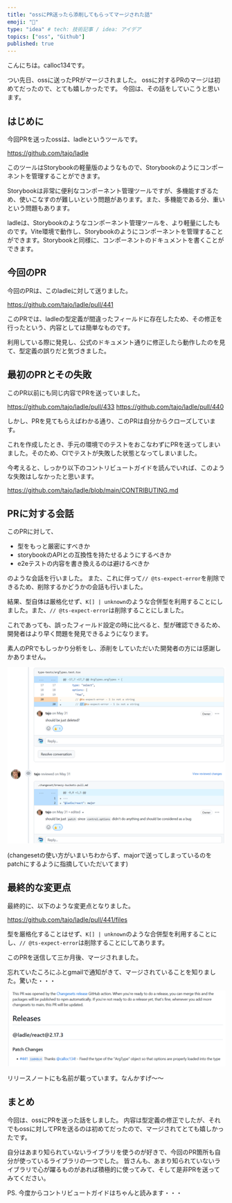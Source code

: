 ```yaml
---
title: "ossにPR送ったら添削してもらってマージされた話"
emoji: "💫"
type: "idea" # tech: 技術記事 / idea: アイデア
topics: ["oss", "Github"]
published: true
---
```


こんにちは。calloc134です。

つい先日、ossに送ったPRがマージされました。
ossに対するPRのマージは初めてだったので、とても嬉しかったです。
今回は、その話をしていこうと思います。

## はじめに

今回PRを送ったossは、ladleというツールです。

https://github.com/tajo/ladle

このツールはStorybookの軽量版のようなもので、Storybookのようにコンポーネントを管理することができます。

Storybookは非常に便利なコンポーネント管理ツールですが、多機能すぎるため、使いこなすのが難しいという問題があります。また、多機能である分、重いという問題もあります。

ladleは、Storybookのようなコンポーネント管理ツールを、より軽量にしたものです。Vite環境で動作し、Storybookのようにコンポーネントを管理することができます。Storybookと同様に、コンポーネントのドキュメントを書くことができます。

## 今回のPR

今回のPRは、このladleに対して送りました。

https://github.com/tajo/ladle/pull/441

このPRでは、ladleの型定義が間違ったフィールドに存在したため、その修正を行ったという、内容としては簡単なものです。

利用している際に発見し、公式のドキュメント通りに修正したら動作したのを見て、型定義の誤りだと気づきました。

## 最初のPRとその失敗

このPR以前にも同じ内容でPRを送っていました。

https://github.com/tajo/ladle/pull/433
https://github.com/tajo/ladle/pull/440

しかし、PRを見てもらえばわかる通り、このPRは自分からクローズしています。

これを作成したとき、手元の環境でのテストをおこなわずにPRを送ってしまいました。そのため、CIでテストが失敗した状態となってしまいました。

今考えると、しっかり以下のコントリビュートガイドを読んでいれば、このような失敗はしなかったと思います。

https://github.com/tajo/ladle/blob/main/CONTRIBUTING.md

## PRに対する会話

このPRに対して、
 - 型をもっと厳密にすべきか
 - storybookのAPIとの互換性を持たせるようにするべきか
 - e2eテストの内容を書き換えるのは避けるべきか

のような会話を行いました。
また、これに伴って`// @ts-expect-error`を削除できるため、削除するかどうかの会話も行いました。

結果、型自体は厳格化せず、`K[] | unknown`のような合併型を利用することにしました。また、`// @ts-expect-error`は削除することにしました。

これであっても、誤ったフィールド設定の時に比べると、型が確認できるため、開発者はより早く問題を発見できるようになります。

素人のPRでもしっかり分析をし、添削をしていただいた開発者の方には感謝しかありません。

![](/images/80f7ef65ea10a6/2023-09-02-19-13-36.png)

(changesetの使い方がいまいちわからず、majorで送ってしまっているのをpatchにするように指摘していただいてます)

## 最終的な変更点

最終的に、以下のような変更点となりました。

https://github.com/tajo/ladle/pull/441/files

型を厳格化することはせず、`K[] | unknown`のような合併型を利用することにし、`// @ts-expect-error`は削除することにしてあります。

このPRを送信して三か月後、マージされました。

忘れていたころにふとgmailで通知がきて、マージされていることを知りました。驚いた・・・

![](/images/80f7ef65ea10a6/2023-09-02-19-17-21.png)

リリースノートにも名前が載っています。なんかすげ～～

## まとめ

今回は、ossにPRを送った話をしました。
内容は型定義の修正でしたが、それでもossに対してPRを送るのは初めてだったので、マージされてとても嬉しかったです。

自分はあまり知られていないライブラリを使うのが好きで、今回のPR箇所も自分が使っているライブラリの一つでした。
皆さんも、あまり知られていないライブラリで心が躍るものがあれば積極的に使ってみて、そして是非PRを送ってみてください。

PS. 今度からコントリビュートガイドはちゃんと読みます・・・



